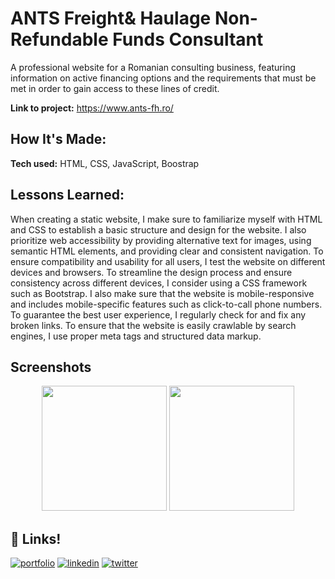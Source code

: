 # ANTS Freight& Haulage Non-Refundable Funds Consultant

A professional website for a Romanian consulting business, featuring information on active financing options and the requirements that must be met in order to gain access to these lines of credit.

**Link to project:** https://www.ants-fh.ro/

## How It's Made:

**Tech used:** HTML, CSS, JavaScript, Boostrap

## Lessons Learned:

When creating a static website, I make sure to familiarize myself with HTML and CSS to establish a basic structure and design for the website. I also prioritize web accessibility by providing alternative text for images, using semantic HTML elements, and providing clear and consistent navigation. To ensure compatibility and usability for all users, I test the website on different devices and browsers. To streamline the design process and ensure consistency across different devices, I consider using a CSS framework such as Bootstrap. I also make sure that the website is mobile-responsive and includes mobile-specific features such as click-to-call phone numbers. To guarantee the best user experience, I regularly check for and fix any broken links. To ensure that the website is easily crawlable by search engines, I use proper meta tags and structured data markup.


## Screenshots

<div align="center">
<img src="https://user-images.githubusercontent.com/102362172/215091546-d13ae7b4-578f-46e9-a938-40c786040c3d.png" width="200" height="200">
<img src="https://user-images.githubusercontent.com/102362172/215091612-a22f139b-ceb7-424f-821d-53f884389a60.png" width="200" height="200">


</div>

## 🔗 Links!


[![portfolio](https://img.shields.io/badge/my_portfolio-000?style=for-the-badge&logo=ko-fi&logoColor=white)](https://nicoleta-serban.netlify.app/)
[![linkedin](https://img.shields.io/badge/linkedin-0A66C2?style=for-the-badge&logo=linkedin&logoColor=white)](https://www.linkedin.com/in/nicoletaserban/)
[![twitter](https://img.shields.io/badge/twitter-1DA1F2?style=for-the-badge&logo=twitter&logoColor=white)](https://twitter.com/NicoS915)
